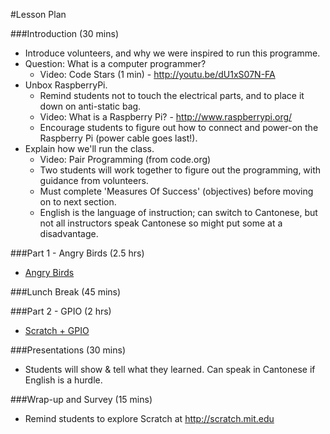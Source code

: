 #Lesson Plan

###Introduction (30 mins)

* Introduce volunteers, and why we were inspired to run this programme.
* Question: What is a computer programmer?
	*  Video: Code Stars (1 min) - http://youtu.be/dU1xS07N-FA
* Unbox RaspberryPi.
	* Remind students not to touch the electrical parts, and to place it down on anti-static bag.
	* Video: What is a Raspberry Pi? - http://www.raspberrypi.org/
	* Encourage students to figure out how to connect and power-on the Raspberry Pi (power cable goes last!).
* Explain how we'll run the class.
	* Video:  Pair Programming (from code.org)
	* Two students will work together to figure out the programming, with guidance from volunteers.
	* Must complete 'Measures Of Success' (objectives) before moving on to next section. 
	* English is the language of instruction; can switch to Cantonese, but not all instructors speak Cantonese so might put some at a disadvantage.

###Part 1 - Angry Birds (2.5 hrs)
* [Angry Birds](LESSON_PLAN_ANGRY_BIRDS.md)

###Lunch Break (45 mins)

###Part 2 - GPIO (2 hrs)
* [Scratch + GPIO](LESSON_PLAN_GPIO.md)

###Presentations (30 mins)
* Students will show & tell what they learned. Can speak in Cantonese if English is a hurdle.

###Wrap-up and Survey (15 mins)
* Remind students to explore Scratch at http://scratch.mit.edu




